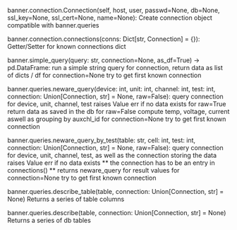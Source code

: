 banner.connection.Connection(self, host, user, passwd=None, db=None, ssl_key=None, ssl_cert=None, name=None):
    Create connection object compatible with banner.queries

banner.connection.connections(conns: Dict[str, Connection] = {}):
    Getter/Setter for known connections dict

banner.simple_query(query: str, connection=None, as_df=True) -> pd.DataFrame:
    run a simple string query for connection, return data as list of dicts / df
    for connection=None try to get first known connection

banner.queries.neware_query(device: int, unit: int, channel: int, test: int, connection: Union[Connection, str] = None, raw=False):
    query connection for device, unit, channel, test
    raises Value err if no data exists
    for raw=True return data as saved in the db
    for raw=False compute temp, voltage, current aswell as grouping by auxchl_id 
    for connection=None try to get first known connection

banner.queries.neware_query_by_test(table: str, cell: int, test: int, connection: Union[Connection, str] = None, raw=False):
    query connection for device, unit, channel, test, as well as the connection storing the data
    raises Value err if no data exists
    ** the connection has to be an entry in connections() **
    returns neware_query for result values
    for connection=None try to get first known connection

banner.queries.describe_table(table, connection: Union[Connection, str] = None)
    Returns a series of table columns

banner.queries.describe(table, connection: Union[Connection, str] = None)
    Returns a series of db tables
